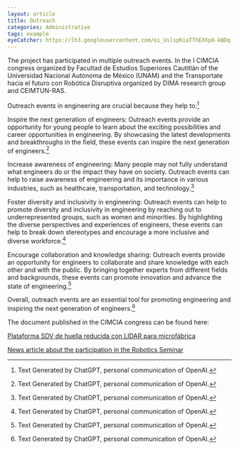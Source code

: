 ```yaml
---
layout: article
title: Outreach
categories: Administrative
tags: example
eyeCatcher: https://lh3.googleusercontent.com/oi_UslspKiaTThEXXp8-kBDq-EeWZC1nsngVdN-CDeX8KvcsaVDTKB5jpV03iUdDm-xsSvMr_iScmpTnMpCdrwfByK_xCvtzvsTm8-1rMElg888neG2v3sDXti5BpDQpnaoXVDhlBg=w2400
---
```


The project has participated in multiple outreach events. In the I CIMCIA congress organized by Facultad de Estudios Superiores Cautitlán of the Universidad Nacional Autónoma de México (UNAM) and the Transportate hacia el futuro con Robótica Disruptiva organized by DIMA research group and CEIMTUN-RAS.

Outreach events in engineering are crucial because they help to:[^1]

Inspire the next generation of engineers: Outreach events provide an opportunity for young people to learn about the exciting possibilities and career opportunities in engineering. By showcasing the latest developments and breakthroughs in the field, these events can inspire the next generation of engineers.[^1]

Increase awareness of engineering: Many people may not fully understand what engineers do or the impact they have on society. Outreach events can help to raise awareness of engineering and its importance in various industries, such as healthcare, transportation, and technology.[^1]

Foster diversity and inclusivity in engineering: Outreach events can help to promote diversity and inclusivity in engineering by reaching out to underrepresented groups, such as women and minorities. By highlighting the diverse perspectives and experiences of engineers, these events can help to break down stereotypes and encourage a more inclusive and diverse workforce.[^1]

Encourage collaboration and knowledge sharing: Outreach events provide an opportunity for engineers to collaborate and share knowledge with each other and with the public. By bringing together experts from different fields and backgrounds, these events can promote innovation and advance the state of engineering.[^1]

Overall, outreach events are an essential tool for promoting engineering and inspiring the next generation of engineers.[^1]

The document published in the CIMCIA congress can be found here:

[Plataforma SDV de huella reducida con LIDAR para microfábrica](http://virtual.cuautitlan.unam.mx/intar/memoriascimcia/wp-content/uploads/sites/20/2023/02/3-Plataforma-SDV.pdf)


[News article about the participation in the Robotics Seminar](http://agenciadenoticias.unal.edu.co/detalle/robots-mas-eficientes-para-tareas-cotidianas)

[^1]: Text Generated by ChatGPT, personal communication of OpenAI.


